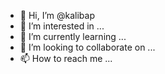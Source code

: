- 👋 Hi, I’m @kalibap
- 👀 I’m interested in ...
- 🌱 I’m currently learning ...
- 💞️ I’m looking to collaborate on ...
- 📫 How to reach me ...

<!---
kalibap/kalibap is a ✨ special ✨ repository because its `README.md` (this file) appears on your GitHub profile.
You can click the Preview link to take a look at your changes.
--->
